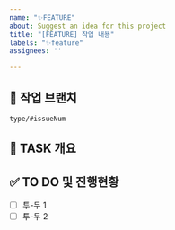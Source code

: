 ```yaml
---
name: "✨FEATURE"
about: Suggest an idea for this project
title: "[FEATURE] 작업 내용"
labels: "✨feature"
assignees: ''

---
```


## 🌳 작업 브랜치

<!-- 작업하게 될 브랜치를 명시해주세요 -->

`type/#issueNum`

## 📝 TASK 개요


## ✅ TO DO 및 진행현황

<!-- 할 일 목록을 만들고 진행 사항 표시 -->

- [ ] 투-두 1
- [ ] 투-두 2
